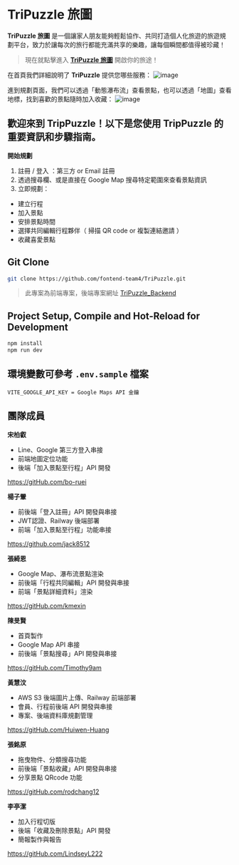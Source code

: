 # TriPuzzle 旅圖  
**TriPuzzle 旅圖** 是一個讓家人朋友能夠輕鬆協作、共同打造個人化旅遊的旅遊規劃平台，致力於讓每次的旅行都能充滿共享的樂趣，讓每個瞬間都值得被珍藏！

> 現在就點擊進入 **[TriPuzzle 旅圖](https://tripuzzle-production.up.railway.app/)** 開啟你的旅途！

在首頁我們詳細說明了 **TriPuzzle** 提供您哪些服務：
![image](https://tripuzzle-s3.s3.ap-southeast-2.amazonaws.com/coverImages/home.png)

進到規劃頁面，我們可以透過「動態瀑布流」查看景點，也可以透過「地圖」查看地標，找到喜歡的景點隨時加入收藏：
![image](https://tripuzzle-s3.s3.ap-southeast-2.amazonaws.com/coverImages/planner.png)

## 歡迎來到 TripPuzzle！以下是您使用 TripPuzzle 的重要資訊和步驟指南。

**開始規劃**

1. 註冊 / 登入 ：第三方 or Email 註冊
2. 透過搜尋欄、或是直接在 Google Map 搜尋特定範圍來查看景點資訊
3. 立即規劃：
* 建立行程
* 加入景點
* 安排景點時間
* 選擇共同編輯行程夥伴（ 掃描 QR code or 複製連結邀請 ）
* 收藏喜愛景點

## Git Clone

```sh
git clone https://github.com/fontend-team4/TriPuzzle.git
```

> 此專案為前端專案，後端專案網址 [TriPuzzle_Backend](https://github.com/fontend-team4/TriPuzzle_Backend)

## Project Setup, Compile and Hot-Reload for Development

```sh
npm install
npm run dev
```

## 環境變數可參考 `.env.sample` 檔案
```
VITE_GOOGLE_API_KEY = Google Maps API 金鑰
```

## 團隊成員
**宋柏叡**
* Line、Google 第三方登入串接
* 前端地圖定位功能
* 後端「加入景點至行程」API 開發

https://gitHub.com/bo-ruei

**楊子翬**
* 前後端「登入註冊」API 開發與串接
* JWT認證、Railway 後端部署 
* 前端「加入景點至行程」功能串接

https://github.com/jack8512


**張綺恩**
* Google Map、瀑布流景點渲染
* 前後端「行程共同編輯」API 開發與串接 
* 前端「景點詳細資料」渲染

https://gitHub.com/kmexin

**陳旻賢**
* 首頁製作
* Google Map API 串接 
* 前後端「景點搜尋」API 開發與串接

https://gitHub.com/Timothy9am

**黃慧汶**
* AWS S3 後端圖片上傳、Railway 前端部署
* 會員、行程前後端 API 開發與串接 
* 專案、後端資料庫規劃管理

https://gitHub.com/Huiwen-Huang

**張銘原**
* 拖曳物件、分類搜尋功能
* 前後端「景點收藏」API 開發與串接
* 分享景點 QRcode 功能

https://gitHub.com/rodchang12

**李亭潔**
* 加入行程切版
* 後端「收藏及刪除景點」API 開發
* 簡報製作與報告

https://gitHub.com/LindseyL222

